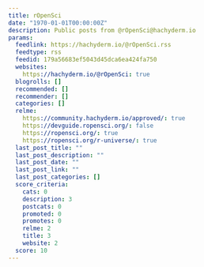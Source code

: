```yaml
---
title: rOpenSci
date: "1970-01-01T00:00:00Z"
description: Public posts from @rOpenSci@hachyderm.io
params:
  feedlink: https://hachyderm.io/@rOpenSci.rss
  feedtype: rss
  feedid: 179a56683ef5043d45dca6ea424fa750
  websites:
    https://hachyderm.io/@rOpenSci: true
  blogrolls: []
  recommended: []
  recommender: []
  categories: []
  relme:
    https://community.hachyderm.io/approved/: true
    https://devguide.ropensci.org/: false
    https://ropensci.org/: true
    https://ropensci.org/r-universe/: true
  last_post_title: ""
  last_post_description: ""
  last_post_date: ""
  last_post_link: ""
  last_post_categories: []
  score_criteria:
    cats: 0
    description: 3
    postcats: 0
    promoted: 0
    promotes: 0
    relme: 2
    title: 3
    website: 2
  score: 10
---
```

